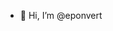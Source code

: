 - 👋 Hi, I’m @eponvert

<!---
eponvert/eponvert is a ✨ special ✨ repository because its `README.md` (this file) appears on your GitHub profile.
You can click the Preview link to take a look at your changes.
--->
